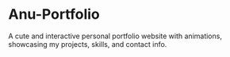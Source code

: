 # Anu-Portfolio
A cute and interactive personal portfolio website with animations, showcasing my projects, skills, and contact info.
